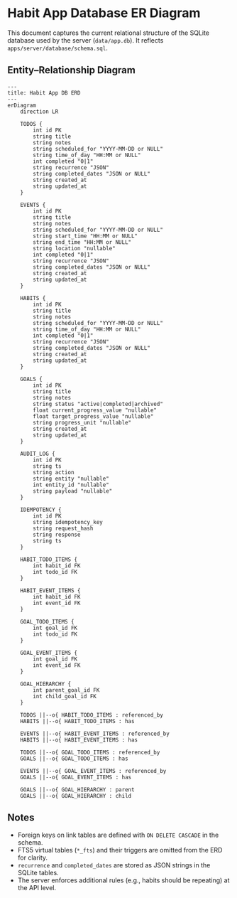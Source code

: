 # Habit App Database ER Diagram

This document captures the current relational structure of the SQLite database used by the server (`data/app.db`). It reflects `apps/server/database/schema.sql`.

## Entity–Relationship Diagram

```mermaid
---
title: Habit App DB ERD
---
erDiagram
    direction LR

    TODOS {
        int id PK
        string title
        string notes
        string scheduled_for "YYYY-MM-DD or NULL"
        string time_of_day "HH:MM or NULL"
        int completed "0|1"
        string recurrence "JSON"
        string completed_dates "JSON or NULL"
        string created_at
        string updated_at
    }

    EVENTS {
        int id PK
        string title
        string notes
        string scheduled_for "YYYY-MM-DD or NULL"
        string start_time "HH:MM or NULL"
        string end_time "HH:MM or NULL"
        string location "nullable"
        int completed "0|1"
        string recurrence "JSON"
        string completed_dates "JSON or NULL"
        string created_at
        string updated_at
    }

    HABITS {
        int id PK
        string title
        string notes
        string scheduled_for "YYYY-MM-DD or NULL"
        string time_of_day "HH:MM or NULL"
        int completed "0|1"
        string recurrence "JSON"
        string completed_dates "JSON or NULL"
        string created_at
        string updated_at
    }

    GOALS {
        int id PK
        string title
        string notes
        string status "active|completed|archived"
        float current_progress_value "nullable"
        float target_progress_value "nullable"
        string progress_unit "nullable"
        string created_at
        string updated_at
    }

    AUDIT_LOG {
        int id PK
        string ts
        string action
        string entity "nullable"
        int entity_id "nullable"
        string payload "nullable"
    }

    IDEMPOTENCY {
        int id PK
        string idempotency_key
        string request_hash
        string response
        string ts
    }

    HABIT_TODO_ITEMS {
        int habit_id FK
        int todo_id FK
    }

    HABIT_EVENT_ITEMS {
        int habit_id FK
        int event_id FK
    }

    GOAL_TODO_ITEMS {
        int goal_id FK
        int todo_id FK
    }

    GOAL_EVENT_ITEMS {
        int goal_id FK
        int event_id FK
    }

    GOAL_HIERARCHY {
        int parent_goal_id FK
        int child_goal_id FK
    }

    TODOS ||--o{ HABIT_TODO_ITEMS : referenced_by
    HABITS ||--o{ HABIT_TODO_ITEMS : has

    EVENTS ||--o{ HABIT_EVENT_ITEMS : referenced_by
    HABITS ||--o{ HABIT_EVENT_ITEMS : has

    TODOS ||--o{ GOAL_TODO_ITEMS : referenced_by
    GOALS ||--o{ GOAL_TODO_ITEMS : has

    EVENTS ||--o{ GOAL_EVENT_ITEMS : referenced_by
    GOALS ||--o{ GOAL_EVENT_ITEMS : has

    GOALS ||--o{ GOAL_HIERARCHY : parent
    GOALS ||--o{ GOAL_HIERARCHY : child
```

## Notes
- Foreign keys on link tables are defined with `ON DELETE CASCADE` in the schema.
- FTS5 virtual tables (`*_fts`) and their triggers are omitted from the ERD for clarity.
- `recurrence` and `completed_dates` are stored as JSON strings in the SQLite tables.
- The server enforces additional rules (e.g., habits should be repeating) at the API level.
